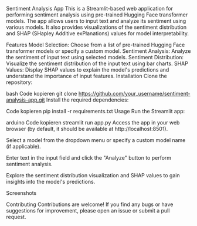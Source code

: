 Sentiment Analysis App
This is a Streamlit-based web application for performing sentiment analysis using pre-trained Hugging Face transformer models. The app allows users to input text and analyze its sentiment using various models. It also provides visualizations of the sentiment distribution and SHAP (SHapley Additive exPlanations) values for model interpretability.

Features
Model Selection: Choose from a list of pre-trained Hugging Face transformer models or specify a custom model.
Sentiment Analysis: Analyze the sentiment of input text using selected models.
Sentiment Distribution: Visualize the sentiment distribution of the input text using bar charts.
SHAP Values: Display SHAP values to explain the model's predictions and understand the importance of input features.
Installation
Clone the repository:

bash
Code kopieren
git clone https://github.com/your_username/sentiment-analysis-app.git
Install the required dependencies:

Code kopieren
pip install -r requirements.txt
Usage
Run the Streamlit app:

arduino
Code kopieren
streamlit run app.py
Access the app in your web browser (by default, it should be available at http://localhost:8501).

Select a model from the dropdown menu or specify a custom model name (if applicable).

Enter text in the input field and click the "Analyze" button to perform sentiment analysis.

Explore the sentiment distribution visualization and SHAP values to gain insights into the model's predictions.

Screenshots


Contributing
Contributions are welcome! If you find any bugs or have suggestions for improvement, please open an issue or submit a pull request.
